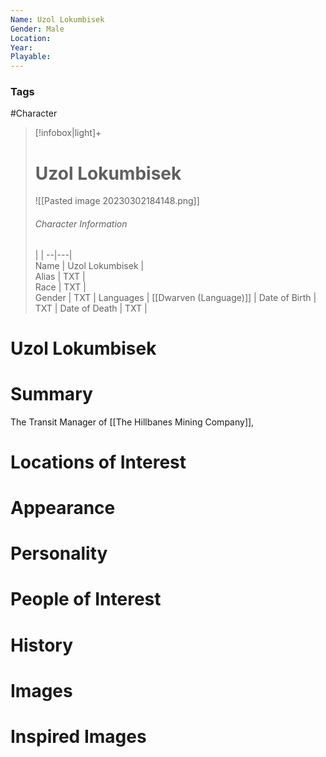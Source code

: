 ```yaml
---
Name: Uzol Lokumbisek  
Gender: Male
Location: 
Year: 
Playable:
---
```


### Tags
#Character 

> [!infobox|light]+  
> # Uzol Lokumbisek  
> ![[Pasted image 20230302184148.png]]
> ###### Character Information
>  |   |
> --|---|  
> Name | Uzol Lokumbisek |  
> Alias | TXT |  
> Race | TXT |  
> Gender | TXT |
> Languages | [[Dwarven (Language)]] |
> Date of Birth | TXT |
> Date of Death | TXT |

# Uzol Lokumbisek

# Summary
The  Transit Manager of [[The Hillbanes Mining Company]],

# Locations of Interest

# Appearance

# Personality

# People of Interest

# History

# Images

# Inspired Images
